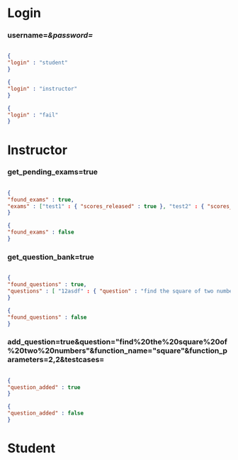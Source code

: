 # Login
### username=***&password=***

```json

{
"login" : "student"
}

{
"login" : "instructor"
}

{
"login" : "fail"
}

```
# Instructor
### get_pending_exams=true

```json

{
"found_exams" : true,
"exams" : ["test1" : { "scores_released" : true }, "test2" : { "scores_released" : false} } ]
}

{
"found_exams" : false
}
```

### get_question_bank=true

```json

{
"found_questions" : true,
"questions" : [ "12asdf" : { "question" : "find the square of two numbers", "topic" : "recursion", "difficulty" : "hard" } ]
}

{
"found_questions" : false
}

```

### add_question=true&question="find%20the%20square%20of%20two%20numbers"&function_name="square"&function_parameters=2,2&testcases=

```json

{
"question_added" : true
}

{
"question_added" : false
}

```




# Student
### 